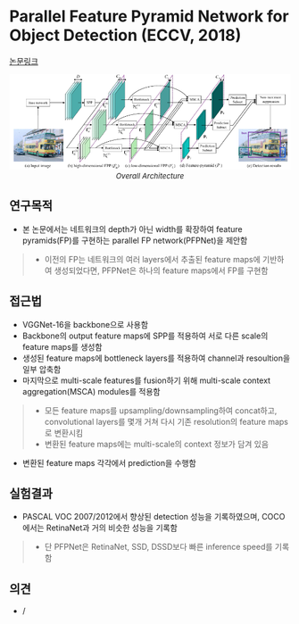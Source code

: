 # Parallel Feature Pyramid Network for Object Detection (ECCV, 2018)

[논문링크](https://openaccess.thecvf.com/content_ECCV_2018/html/Seung-Wook_Kim_Parallel_Feature_Pyramid_ECCV_2018_paper.html)

<p align="center">
    <img width="700" alt='fig1' src="../img/kim2018parallel.png?raw=true"></br>
    <em><font size=2>Overall Architecture</font></em>
</p>

## 연구목적
- 본 논문에서는 네트워크의 depth가 아닌 width를 확장하여 feature pyramids(FP)를 구현하는 parallel FP network(PFPNet)을 제안함
> - 이전의 FP는 네트워크의 여러 layers에서 추출된 feature maps에 기반하여 생성되었다면, PFPNet은 하나의 feature maps에서 FP를 구현함

## 접근법
- VGGNet-16을 backbone으로 사용함
- Backbone의 output feature maps에 SPP를 적용하여 서로 다른 scale의 feature maps를 생성함
- 생성된 feature maps에 bottleneck layers를 적용하여 channel과 resoultion을 일부 압축함
- 마지막으로 multi-scale features를 fusion하기 위해 multi-scale context aggregation(MSCA) modules를 적용함
> - 모든 feature maps를 upsampling/downsampling하여 concat하고, convolutional layers를 몇개 거쳐 다시 기존 resolution의 feature maps로 변환시킴
> - 변환된 feature maps에는 multi-scale의 context 정보가 담겨 있음
- 변환된 feature maps 각각에서 prediction을 수행함

## 실험결과
- PASCAL VOC 2007/2012에서 향상된 detection 성능을 기록하였으며, COCO에서는 RetinaNet과 거의 비슷한 성능을 기록함
> - 단 PFPNet은 RetinaNet, SSD, DSSD보다 빠른 inference speed를 기록함

## 의견
- / 